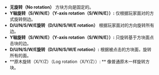 * **无旋转（No rotation）** 方块方向是固定的。
* **Y轴旋转（S/W/N/E）（Y-axis rotation（S/W/N/E））:** 仅根据玩家面对的方式旋转侧边。
* **D/U/N/S/W/E旋转（D/U/N/S/W/E rotation）** 根据玩家面对的方向旋转所有边。
* **Y轴旋转（S/W/N/E）（Y-axis rotation（S/W/N/E））:** 只旋转基于方块面点击块的边。
* **D/U/N/S/W/E旋转（D/U/N/S/W/E rotation）:** 根据被点击的方块面，旋转所有的面。
* **原木旋转（X/Y/Z）（Log rotation（X/Y/Z））: ** 像普通原木一样旋转方块。